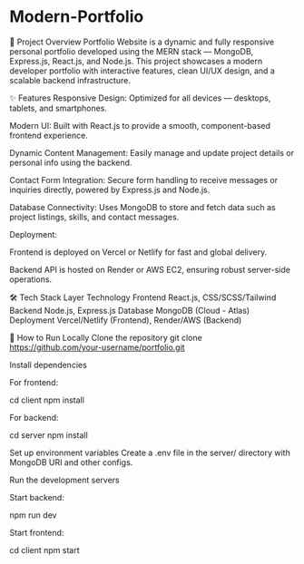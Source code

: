 # Modern-Portfolio
📌 Project Overview
Portfolio Website is a dynamic and fully responsive personal portfolio developed using the MERN stack — MongoDB, Express.js, React.js, and Node.js. This project showcases a modern developer portfolio with interactive features, clean UI/UX design, and a scalable backend infrastructure.

✨ Features
Responsive Design: Optimized for all devices — desktops, tablets, and smartphones.

Modern UI: Built with React.js to provide a smooth, component-based frontend experience.

Dynamic Content Management: Easily manage and update project details or personal info using the backend.

Contact Form Integration: Secure form handling to receive messages or inquiries directly, powered by Express.js and Node.js.

Database Connectivity: Uses MongoDB to store and fetch data such as project listings, skills, and contact messages.

Deployment:

Frontend is deployed on Vercel or Netlify for fast and global delivery.

Backend API is hosted on Render or AWS EC2, ensuring robust server-side operations.

🛠️ Tech Stack
Layer	Technology
Frontend	React.js, CSS/SCSS/Tailwind
Backend	Node.js, Express.js
Database	MongoDB (Cloud - Atlas)
Deployment	Vercel/Netlify (Frontend), Render/AWS (Backend)

🚀 How to Run Locally
Clone the repository
git clone https://github.com/your-username/portfolio.git

Install dependencies

For frontend:

cd client
npm install

For backend:

cd server
npm install

Set up environment variables
Create a .env file in the server/ directory with MongoDB URI and other configs.

Run the development servers

Start backend:

npm run dev

Start frontend:

cd client
npm start
